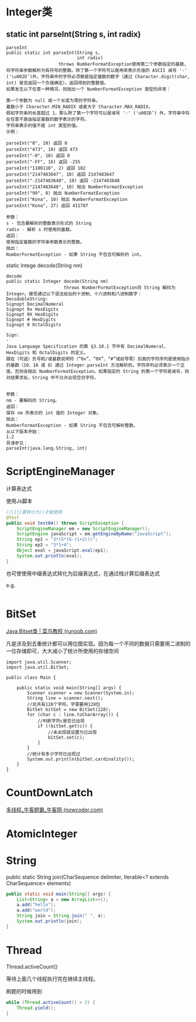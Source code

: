 # Integer类

## static int parseInt(String s,  int radix)

```
parseInt
public static int parseInt(String s,
                           int radix)
                    throws NumberFormatException使用第二个参数指定的基数，将字符串参数解析为有符号的整数。除了第一个字符可以是用来表示负值的 ASCII 减号 '-' ('\u002D’)外，字符串中的字符必须都是指定基数的数字（通过 Character.digit(char, int) 是否返回一个负值确定）。返回得到的整数值。 
如果发生以下任意一种情况，则抛出一个 NumberFormatException 类型的异常： 

第一个参数为 null 或一个长度为零的字符串。 
基数小于 Character.MIN_RADIX 或者大于 Character.MAX_RADIX。 
假如字符串的长度超过 1，那么除了第一个字符可以是减号 '-' ('u002D’) 外，字符串中存在任意不是由指定基数的数字表示的字符。 
字符串表示的值不是 int 类型的值。 
示例： 

parseInt("0", 10) 返回 0
parseInt("473", 10) 返回 473
parseInt("-0", 10) 返回 0
parseInt("-FF", 16) 返回 -255
parseInt("1100110", 2) 返回 102
parseInt("2147483647", 10) 返回 2147483647
parseInt("-2147483648", 10) 返回 -2147483648
parseInt("2147483648", 10) 抛出 NumberFormatException
parseInt("99", 8) 抛出 NumberFormatException
parseInt("Kona", 10) 抛出 NumberFormatException
parseInt("Kona", 27) 返回 411787

参数：
s - 包含要解析的整数表示形式的 String
radix - 解析 s 时使用的基数。 
返回：
使用指定基数的字符串参数表示的整数。 
抛出： 
NumberFormatException - 如果 String 不包含可解析的 int。
```



static Intege decode(String nm) 

```
decode
public static Integer decode(String nm)
                      throws NumberFormatException将 String 解码为 Integer。接受通过以下语法给出的十进制、十六进制和八进制数字： 
DecodableString: 
Signopt DecimalNumeral 
Signopt 0x HexDigits 
Signopt 0X HexDigits 
Signopt # HexDigits 
Signopt 0 OctalDigits 

Sign: 
- 
Java Language Specification 的第 §3.10.1 节中有 DecimalNumeral、HexDigits 和 OctalDigits 的定义。 
跟在（可选）负号和/或基数说明符（“0x”、“0X”、“#”或前导零）后面的字符序列是使用指示的基数（10、16 或 8）通过 Integer.parseInt 方法解析的。字符序列必须表示一个正值，否则会抛出 NumberFormatException。如果指定的 String 的第一个字符是减号，则对结果求反。String 中不允许出现空白字符。 


参数：
nm - 要解码的 String。 
返回：
保存 nm 所表示的 int 值的 Integer 对象。 
抛出： 
NumberFormatException - 如果 String 不包含可解析整数。
从以下版本开始： 
1.2 
另请参见：
parseInt(java.lang.String, int)

```





# ScriptEngineManager

计算表达式

使用Js脚本

```java
//[]{}要转化为()才能使用
@Test
public void test04() throws ScriptException {
    ScriptEngineManager em = new ScriptEngineManager();
    ScriptEngine javaScript = em.getEngineByName("JavaScript");
    String ep1 = "3*(5*(6-(1+2)))";
    String ep2 = "3*1+4";
    Object eval = javaScript.eval(ep1);
    System.out.println(eval);
}
```

也可使使用中缀表达式转化为后缀表达式，在通过栈计算后缀表达式

e.g.

```

```



# BitSet

[Java Bitset类 | 菜鸟教程 (runoob.com)](https://www.runoob.com/java/java-bitset-class.html)

凡是涉及到去重统计都可以用位图实现。因为每一个不同的数据只需要用二进制的一位存储即可，大大减小了统计所使用的存储空间

```
import java.util.Scanner;
import java.util.BitSet;

public class Main {

    public static void main(String[] args) {
        Scanner scanner = new Scanner(System.in);
        String line = scanner.next();
        //总共有128个字符。字需要用128位
        BitSet bitSet = new BitSet(128);
        for (char c : line.toCharArray()) {
            //判断字符c是否已出现
            if (!bitSet.get(c)) {
                //未出现就设置为已出现
                bitSet.set(c);
            }
        }
        //统计有多少字符已出现过
        System.out.println(bitSet.cardinality());
    }
}
```



# CountDownLatch

[多线程_牛客题霸_牛客网 (nowcoder.com)](https://www.nowcoder.com/practice/cd99fbc6154d4074b4da0e74224a1582?tpId=37&&tqId=21272&rp=1&ru=/ta/huawei&qru=/ta/huawei/question-ranking)





# AtomicInteger



# String

public static String join(CharSequence delimiter,
            Iterable<? extends CharSequence> elements)

```java
public static void main(String[] args) {
    List<String> a = new ArrayList<>();
    a.add("hello");
    a.add("world");
    String join = String.join(" ", a);
    System.out.println(join);
}
```



# Thread

Thread.activeCount()

等待上面几个线程执行完在继续主线程。

刷题的时候用到

```java
while (Thread.activeCount() > 2) {
    Thread.yield();
}
```

